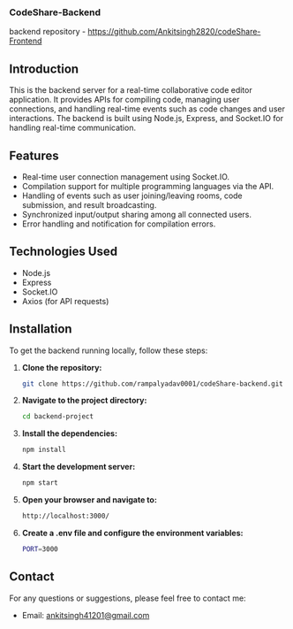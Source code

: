 
### CodeShare-Backend
backend repository - https://github.com/Ankitsingh2820/codeShare-Frontend


## Introduction

This is the backend server for a real-time collaborative code editor application. It provides APIs for compiling code, managing user connections, and handling real-time events such as code changes and user interactions. The backend is built using Node.js, Express, and Socket.IO for handling real-time communication.

## Features

- Real-time user connection management using Socket.IO.
- Compilation support for multiple programming languages via the API.
- Handling of events such as user joining/leaving rooms, code submission, and result broadcasting.
- Synchronized input/output sharing among all connected users.
- Error handling and notification for compilation errors.
## Technologies Used
- Node.js
- Express
- Socket.IO
- Axios (for API requests)
## Installation

To get the backend running locally, follow these steps:

1. **Clone the repository:**
   ```bash
   git clone https://github.com/rampalyadav0001/codeShare-backend.git

2. **Navigate to the project directory:**
   ```bash
   cd backend-project
   ```
3. **Install the dependencies:**
   ```bash
   npm install
   ```
4. **Start the development server:**
   ```bash
   npm start
   ```
5. **Open your browser and navigate to:**
   ```bash
   http://localhost:3000/
   ``` 
6. **Create a .env file and configure the environment variables:**
   ```bash
   PORT=3000
   ``` 

## Contact
For any questions or suggestions, please feel free to contact me:

- Email: ankitsingh41201@gmail.com






